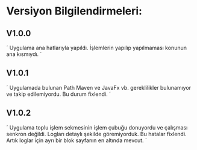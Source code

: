 # Versiyon Bilgilendirmeleri:

## V1.0.0

´ Uygulama ana hatlarıyla yapıldı. İşlemlerin yapılıp yapılmaması konunun ana kısmıydı. ´


## V1.0.1

´ Uygulamada bulunan Path Maven ve JavaFx vb. gereklilikler bulunamıyor ve takip edilemiyordu. Bu durum fixlendi. ´

## V1.0.2

´ Uygulama toplu işlem sekmesinin işlem çubuğu donuyordu ve çalışması senkron değildi. Logları detaylı şekilde göremiyorduk.
   Bu hatalar fixlendi.
 Artık loglar için ayrı bir blok sayfanın en altında mevcut. ´